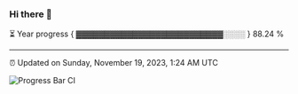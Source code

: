 ### Hi there 👋

⏳ Year progress { ▓▓▓▓▓▓▓▓▓▓▓▓▓▓▓▓▓▓▓▓▓▓▓▓▓▓░░░░ } 88.24 %

---

⏰ Updated on Sunday, November 19, 2023, 1:24 AM UTC

![Progress Bar CI](https://github.com/arthurbuhl/arthurbuhl/workflows/Progress%20Bar%20CI/badge.svg)

